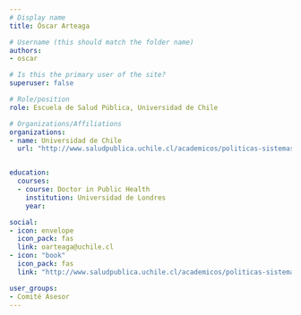 ```yaml
---
# Display name
title: Óscar Arteaga

# Username (this should match the folder name)
authors:
- oscar

# Is this the primary user of the site?
superuser: false

# Role/position
role: Escuela de Salud Pública, Universidad de Chile

# Organizations/Affiliations
organizations:
- name: Universidad de Chile
  url: "http://www.saludpublica.uchile.cl/academicos/politicas-sistemas-y-gestion-de-salud/103011/oscar-arteaga-herrera"


education:
  courses:
  - course: Doctor in Public Health
    institution: Universidad de Londres
    year:

social:
- icon: envelope
  icon_pack: fas
  link: oarteaga@uchile.cl
- icon: "book"
  icon_pack: fas
  link: "http://www.saludpublica.uchile.cl/academicos/politicas-sistemas-y-gestion-de-salud/103011/oscar-arteaga-herrera"

user_groups:
- Comité Asesor
---
```


